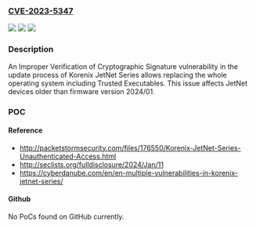 ### [CVE-2023-5347](https://cve.mitre.org/cgi-bin/cvename.cgi?name=CVE-2023-5347)
![](https://img.shields.io/static/v1?label=Product&message=JetNet%20Series&color=blue)
![](https://img.shields.io/static/v1?label=Version&message=firmware%20older%20than%202024%2F01%20&color=brightgreen)
![](https://img.shields.io/static/v1?label=Vulnerability&message=CWE-347%20Improper%20Verification%20of%20Cryptographic%20Signature&color=brightgreen)

### Description

An Improper Verification of Cryptographic Signature vulnerability in the update process of Korenix JetNet Series allows replacing the whole operating system including Trusted Executables. This issue affects JetNet devices older than firmware version 2024/01.

### POC

#### Reference
- http://packetstormsecurity.com/files/176550/Korenix-JetNet-Series-Unauthenticated-Access.html
- http://seclists.org/fulldisclosure/2024/Jan/11
- https://cyberdanube.com/en/en-multiple-vulnerabilities-in-korenix-jetnet-series/

#### Github
No PoCs found on GitHub currently.

